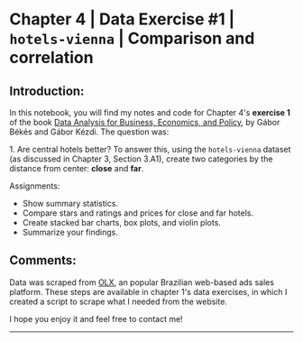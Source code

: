 <h1>Chapter 4 | Data Exercise #1 | <code>hotels-vienna</code> | Comparison and correlation</h1>
<h2>Introduction:</h2>
<p>In this notebook, you will find my notes and code for Chapter 4's <b>exercise 1</b> of the book <a href="https://gabors-data-analysis.com/">Data Analysis for Business, Economics, and Policy</a>, by Gábor Békés and Gábor Kézdi. The question was: 
<p>1. Are central hotels better? To answer this, using the <code>hotels-vienna</code> dataset (as discussed in Chapter 3, Section 3.A1), create two categories by the distance from center: <b>close</b> and <b>far</b>.</p>
<p>Assignments:</p>
<ul>
    <li>Show summary statistics.</li>
    <li>Compare stars and ratings and prices for close and far hotels.</li>
    <li>Create stacked bar charts, box plots, and violin plots.</li>
    <li>Summarize your findings.</li>
</ul>
<h2>Comments:</h2>
<p>Data was scraped from <a href="www.olx.com.br">OLX</a>, an popular Brazilian web-based ads sales platform. These steps are available in chapter 1's data exercises, in which I created a script to scrape what I needed from the website.</p>

<p>I hope you enjoy it and feel free to contact me!</p>
<hr>
